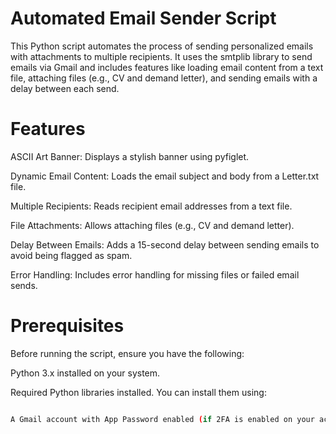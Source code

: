# Automated Email Sender Script
This Python script automates the process of sending personalized emails with attachments to multiple recipients. It uses the smtplib library to send emails via Gmail and includes features like loading email content from a text file, attaching files (e.g., CV and demand letter), and sending emails with a delay between each send.

# Features
ASCII Art Banner: Displays a stylish banner using pyfiglet.

Dynamic Email Content: Loads the email subject and body from a Letter.txt file.

Multiple Recipients: Reads recipient email addresses from a text file.

File Attachments: Allows attaching files (e.g., CV and demand letter).

Delay Between Emails: Adds a 15-second delay between sending emails to avoid being flagged as spam.

Error Handling: Includes error handling for missing files or failed email sends.

# Prerequisites
Before running the script, ensure you have the following:

Python 3.x installed on your system.

Required Python libraries installed. You can install them using:


```bash pip install pyfiglet termcolor

A Gmail account with App Password enabled (if 2FA is enabled on your account).
